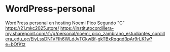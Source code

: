 # WordPress-personal
WordPress personal en hosting
Noemi Pico
Segundo "C"
https://21.mkc2025.store/
https://institutocordillera-my.sharepoint.com/:f:/g/personal/noemi_pico_zambrano_estudiantes_cordillera_edu_ec/EiyLssDN1VFIh6WLdJvTCkwBf-gkTBxRqqqd3pAr9rLK1w?e=bOfKtz
